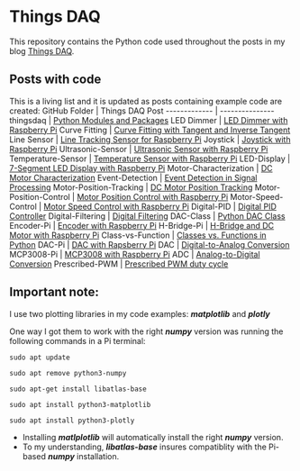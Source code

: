 # Things DAQ

This repository contains the Python code used throughout the posts in my blog
[Things DAQ](https://thingsdaq.org/).

## Posts with code
This is a living list and it is updated as posts containing example code are created:
GitHub Folder | Things DAQ Post
------------- | ---------------
thingsdaq | [Python Modules and Packages](https://thingsdaq.org/2023/01/29/python-modules-and-packages/)
LED Dimmer | [LED Dimmer with Raspberry Pi](https://thingsdaq.org/2023/01/16/led-dimmer-with-raspberry-pi/)
Curve Fitting | [Curve Fitting with Tangent and Inverse Tangent](https://thingsdaq.org/2022/12/29/curve-fitting-with-tangent-and-inverse-tangent/)
Line Sensor | [Line Tracking Sensor for Raspberry Pi](https://thingsdaq.org/2022/12/24/line-tracking-sensor-for-raspberry-pi/)
Joystick | [Joystick with Raspberry Pi](https://thingsdaq.org/2022/11/24/joystick-with-raspberry-pi/)
Ultrasonic-Sensor | [Ultrasonic Sensor with Raspberry Pi](https://thingsdaq.org/2022/11/04/ultrasonic-sensor-with-raspberry-pi/)
Temperature-Sensor | [Temperature Sensor with Raspberry Pi](https://thingsdaq.org/2022/10/15/temperature-sensor-with-raspberry-pi/)
LED-Display | [7-Segment LED Display with Raspberry Pi](https://thingsdaq.org/2022/10/02/7-segment-led-display-with-raspberry-pi/)
Motor-Characterization | [DC Motor Characterization](https://thingsdaq.org/2022/07/05/dc-motor-characterization-1-of-2/)
Event-Detection | [Event Detection in Signal Processing](https://thingsdaq.org/2022/06/21/event-detection-in-signal-processing/)
Motor-Position-Tracking | [DC Motor Position Tracking](https://thingsdaq.org/2022/06/02/dc-motor-position-tracking/)
Motor-Position-Control | [Motor Position Control with Raspberry Pi](https://thingsdaq.org/2022/05/15/motor-position-control-with-raspberry-pi/)
Motor-Speed-Control | [Motor Speed Control with Raspberry Pi](https://thingsdaq.org/2022/04/17/motor-speed-control-with-raspberry-pi/)
Digital-PID | [Digital PID Controller](https://thingsdaq.org/2022/04/07/digital-pid-controller/)
Digital-Filtering | [Digital Filtering](https://thingsdaq.org/2022/03/23/digital-filtering/)
DAC-Class | [Python DAC Class](https://thingsdaq.org/2022/03/17/python-dac-class/)
Encoder-Pi | [Encoder with Raspberry Pi](https://thingsdaq.org/2022/03/09/encoder-with-raspberry-pi/)
H-Bridge-Pi | [H-Bridge and DC Motor with Raspberry Pi](https://thingsdaq.org/2022/03/01/h-bridge-and-dc-motor-with-raspberry-pi/)
Class-vs-Function | [Classes vs. Functions in Python](https://thingsdaq.org/2022/02/23/classes-vs-functions-in-python/)
DAC-Pi | [DAC with Rapsberry Pi](https://thingsdaq.org/2022/02/08/dac-with-raspberry-pi/)
DAC | [Digital-to-Analog Conversion](https://thingsdaq.org/2022/02/02/digital-to-analog-conversion/)
MCP3008-Pi | [MCP3008 with Raspberry Pi](https://thingsdaq.org/2022/01/24/mcp3008-with-raspberry-pi/)
ADC | [Analog-to-Digital Conversion](https://thingsdaq.org/2022/01/17/analog-to-digital-conversion/)
Prescribed-PWM | [Prescribed PWM duty cycle](https://thingsdaq.org/2022/01/02/prescribed-pwm-duty-cycle/)


## Important note:
I use two plotting libraries in my code examples: ***matplotlib*** and ***plotly***

One way I got them to work with the right ***numpy*** version was running the following
commands in a Pi terminal:

```
sudo apt update
```
```
sudo apt remove python3-numpy
```
```
sudo apt-get install libatlas-base
```
```
sudo apt install python3-matplotlib
```
```
sudo apt install python3-plotly
```

- Installing ***matlplotlib*** will automatically install the right ***numpy*** version.
- To my understanding, ***libatlas-base*** insures compatiblity with the Pi-based ***numpy*** installation.
